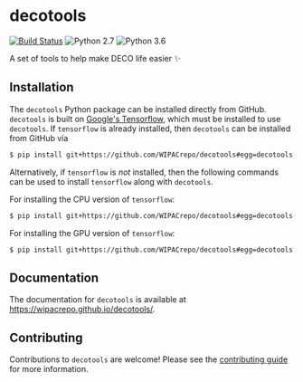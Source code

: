 # decotools

[![Build Status](https://travis-ci.org/WIPACrepo/decotools.svg?branch=master)](https://travis-ci.org/WIPACrepo/decotools)
![Python 2.7](https://img.shields.io/badge/python-2.7-blue.svg)
![Python 3.6](https://img.shields.io/badge/python-3.6-blue.svg)

A set of tools to help make DECO life easier :sparkles:

## Installation

The `decotools` Python package can be installed directly from GitHub. `decotools` is built on [Google's Tensorflow](https://www.tensorflow.org/), which must be installed to use `decotools`. If `tensorflow` is already installed, then `decotools` can be installed from GitHub via

```bash
$ pip install git+https://github.com/WIPACrepo/decotools#egg=decotools
```

Alternatively, if `tensorflow` is _not_ installed, then the following commands can be used to install `tensorflow` along with `decotools`.

For installing the CPU version of `tensorflow`:
```bash
$ pip install git+https://github.com/WIPACrepo/decotools#egg=decotools[tf]
```

For installing the GPU version of `tensorflow`:
```bash
$ pip install git+https://github.com/WIPACrepo/decotools#egg=decotools[tf-gpu]
```

## Documentation

The documentation for `decotools` is available at https://wipacrepo.github.io/decotools/.

## Contributing

Contributions to `decotools` are welcome! Please see the [contributing guide](https://wipacrepo.github.io/decotools/contributing.html) for more information.
